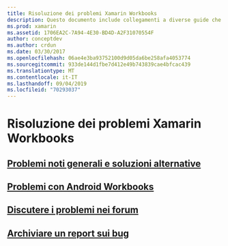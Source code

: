 ```yaml
---
title: Risoluzione dei problemi Xamarin Workbooks
description: Questo documento include collegamenti a diverse guide che forniscono informazioni sulla risoluzione dei problemi per l'utilizzo di Xamarin Workbooks. Il contenuto collegato illustra i problemi noti generali, i problemi con le cartelle di lavoro di Android e fornisce risorse correlate al supporto.
ms.prod: xamarin
ms.assetid: 1706EA2C-7A94-4E30-BD4D-A2F31070554F
author: conceptdev
ms.author: crdun
ms.date: 03/30/2017
ms.openlocfilehash: 06ae4e3ba93752100d9d05da6be258afa4053774
ms.sourcegitcommit: 933de144d1fbe7d412e49b743839cae4bfcac439
ms.translationtype: MT
ms.contentlocale: it-IT
ms.lasthandoff: 09/04/2019
ms.locfileid: "70293037"
---
```

# <a name="troubleshooting-xamarin-workbooks"></a>Risoluzione dei problemi Xamarin Workbooks

## <a name="general-known-issues--workaroundsgeneralmd"></a>[Problemi noti generali e soluzioni alternative](general.md)

## <a name="issues-with-android-workbooksandroidmd"></a>[Problemi con Android Workbooks](android.md)

## <a name="discuss-issues-on-the-forumsforums"></a>[Discutere i problemi nei forum][forums]

## <a name="file-a-bug-reporttoolsworkbooksinstallmdreporting-bugs"></a>[Archiviare un report sui bug](~/tools/workbooks/install.md#reporting-bugs)

[forums]: https://forums.xamarin.com/categories/inspector
